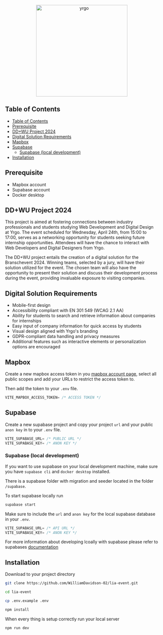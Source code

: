 <p align="center" ><img src="https://kladdforforandring.vercel.app/images/yrgo-logga.webp" alt="yrgo" width="300px" /></p>

## Table of Contents

- [Table of Contents](#table-of-contents)
- [Prerequisite](#prerequisite)
- [DD+WU Project 2024](#ddwu-project-2024)
- [Digital Solution Requirements](#digital-solution-requirements)
- [Mapbox](#mapbox)
- [Supabase](#supabase)
  - [Supabase (local development)](#supabase-local-development)
- [Installation](#installation)

## Prerequisite

- Mapbox account
- Supabase account
- Docker desktop

## DD+WU Project 2024

This project is aimed at fostering connections between industry professionals and students studying Web Development and Digital Design at Yrgo. The event scheduled for Wednesday, April 24th, from 15:00 to 17:00, serves as a networking opportunity for students seeking future internship opportunities. Attendees will have the chance to interact with Web Developers and Digital Designers from Yrgo.

The DD+WU project entails the creation of a digital solution for the Branschevent 2024. Winning teams, selected by a jury, will have their solution utilized for the event. The chosen team will also have the opportunity to present their solution and discuss their development process during the event, providing invaluable exposure to visiting companies.

## Digital Solution Requirements

- Mobile-first design
- Accessibility compliant with EN 301 549 (WCAG 2.1 AA)
- Ability for students to search and retrieve information about companies for internships
- Easy input of company information for quick access by students
- Visual design aligned with Yrgo's branding
- GDPR-compliant data handling and privacy measures
- Additional features such as interactive elements or personalization options are encouraged

## Mapbox

Create a new mapbox access token in you [mapbox account page](https://account.mapbox.com/auth/signin/?route-to=%22https://account.mapbox.com/access-tokens/clu3xw9o718np2qk12k7pukyb/%22), select all public scopes and add your URLs to restrict the access token to.

Then add the token to your `.env` file.

```js
VITE_MAPBOX_ACCESS_TOKEN= /* ACCESS TOKEN */
```

## Supabase

Create a new supabase project and copy your project `url` and your public `anon key` in to your `.env` file.

```js
VITE_SUPABASE_URL= /* PUBLIC URL */
VITE_SUPABASE_KEY= /* ANON KEY */
```

### Supabase (local development)

If you want to use supabase on your local development machine, make sure you have `supabase cli` and `docker desktop` installed.

There is a supabase folder with migration and seeder located in the folder `/supabase`.

To start supabase locally run

```bash
supabase start
```

Make sure to include the `url` and `anon key` for the local supabase database in your `.env`.

```js
VITE_SUPABASE_URL= /* API URL */
VITE_SUPABASE_KEY= /* ANON KEY */
```

For more information about developing lcoally with supabase please refer to supabases [documentation](https://supabase.com/docs/guides/cli/local-development)

## Installation

Download to your project directory

```bash
git clone https://github.com/WilliamDavidson-02/lia-event.git

cd lia-event

cp .env.example .env

npm install
```

When every thing is setup correctly run your local server

```bash
npm run dev
```
